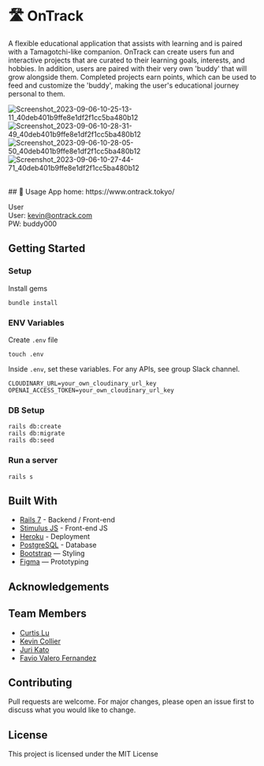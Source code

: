# 🛣️ OnTrack

A flexible educational application that assists with learning and is paired with a Tamagotchi-like companion. OnTrack can create users fun and interactive projects that are curated to their learning goals, interests, and hobbies. In addition, users are paired with their very own 'buddy' that will grow alongside them. Completed projects earn points, which can be used to feed and customize the 'buddy', making the user's educational journey personal to them.

![Screenshot_2023-09-06-10-25-13-11_40deb401b9ffe8e1df2f1cc5ba480b12](https://github.com/KarasuGummi/ontrack/assets/1535336/a5900500-b090-467f-9e6e-3f764c368922)
![Screenshot_2023-09-06-10-28-31-49_40deb401b9ffe8e1df2f1cc5ba480b12](https://github.com/KarasuGummi/ontrack/assets/1535336/2c6ecf05-313c-4623-a5c6-26567e156921)
![Screenshot_2023-09-06-10-28-05-50_40deb401b9ffe8e1df2f1cc5ba480b12](https://github.com/KarasuGummi/ontrack/assets/1535336/3eabf01a-801a-4128-9a69-dc1d5c9dbb74)
![Screenshot_2023-09-06-10-27-44-71_40deb401b9ffe8e1df2f1cc5ba480b12](https://github.com/KarasuGummi/ontrack/assets/1535336/964332ea-b827-4c14-a9a7-4c5c7008818c)

<br>
## 📕 Usage
App home: https://www.ontrack.tokyo/

User </br>
User: kevin@ontrack.com</br>
PW: buddy000

## Getting Started
### Setup

Install gems
```
bundle install
```

### ENV Variables
Create `.env` file
```
touch .env
```
Inside `.env`, set these variables. For any APIs, see group Slack channel.
```
CLOUDINARY_URL=your_own_cloudinary_url_key
OPENAI_ACCESS_TOKEN=your_own_cloudinary_url_key
```

### DB Setup
```
rails db:create
rails db:migrate
rails db:seed
```

### Run a server
```
rails s
```

## Built With
- [Rails 7](https://guides.rubyonrails.org/) - Backend / Front-end
- [Stimulus JS](https://stimulus.hotwired.dev/) - Front-end JS
- [Heroku](https://heroku.com/) - Deployment
- [PostgreSQL](https://www.postgresql.org/) - Database
- [Bootstrap](https://getbootstrap.com/) — Styling
- [Figma](https://www.figma.com) — Prototyping

## Acknowledgements


## Team Members
- [Curtis Lu](https://www.linkedin.com/in/curtis-lu/)
- [Kevin Collier](https://www.linkedin.com/in/kevin-collier/)
- [Juri Kato](https://www.linkedin.com/in/juri-kato-3382a5186/)
- [Favio Valero Fernandez](https://www.linkedin.com/in/vffavio/)

## Contributing
Pull requests are welcome. For major changes, please open an issue first to discuss what you would like to change.

## License
This project is licensed under the MIT License
